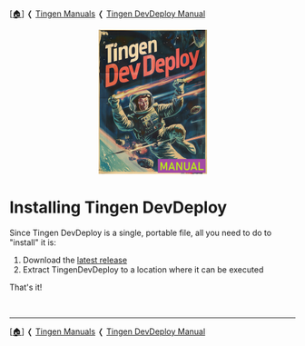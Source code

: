 <!-- u250611 -->

[[🏠︎](/README.md)] ❬ [Tingen Manuals](../README.md) ❬ [Tingen DevDeploy Manual](./README.md)

<div align="center">

  ![logo](/.github/img/logo/man/TngnDocProj-TngnDvdpMan-194x254.png)

</div>

# Installing Tingen DevDeploy

Since Tingen DevDeploy is a single, portable file, all you need to do to "install" it is:

1. Download the [latest release](https://github.com/spectrum-health-systems/tingen-dev-deploy/releases)
2. Extract TingenDevDeploy to a location where it can be executed

That's it!


<br>

***

[[🏠︎](/README.md)] ❬ [Tingen Manuals](../README.md) ❬ [Tingen DevDeploy Manual](./README.md)
